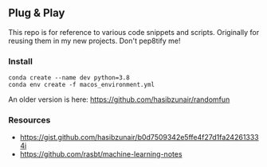 ## Plug & Play

This repo is for reference to various code snippets and scripts. Originally for reusing them in my new projects. Don't pep8tify me!

### Install
```
conda create --name dev python=3.8
conda env create -f macos_environment.yml
```

An older version is here: https://github.com/hasibzunair/randomfun

### Resources
* https://gist.github.com/hasibzunair/b0d7509342e5ffe4f27d1fa242613334i
* https://github.com/rasbt/machine-learning-notes
